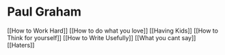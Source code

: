 # Paul Graham

[[How to Work Hard]]
[[How to do what you love]]
[[Having Kids]]
[[How to Think for yourself]]
[[How to Write Usefully]]
[[What you cant say]]
[[Haters]]